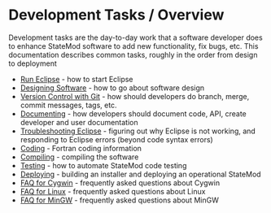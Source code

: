 # Development Tasks / Overview

Development tasks are the day-to-day work that a software developer does to enhance StateMod software
to add new functionality, fix bugs, etc.
This documentation describes common tasks, roughly in the order from design to deployment

* [Run Eclipse](run-eclipse) - how to start Eclipse
* [Designing Software](designing-software) - how to go about software design
* [Version Control with Git](versioning) - how should developers do branch, merge, commit messages, tags, etc.
* [Documenting](documenting) - how developers should document code, API, create developer and user documentation
* [Troubleshooting Eclipse](troubleshooting-eclipse) - figuring out why Eclipse is not working, and responding to Eclipse errors (beyond code syntax errors)
* [Coding](coding) - Fortran coding information
* [Compiling](compiling) - compiling the software
* [Testing](testing) - how to automate StateMod code testing
* [Deploying](deploying) - building an installer and deploying an operational StateMod
* [FAQ for Cygwin](faq-cygwin) - frequently asked questions about Cygwin
* [FAQ for Linux](faq-linux) - frequently asked questions about Linux
* [FAQ for MinGW](faq-mingw) - frequently asked questions about MinGW
